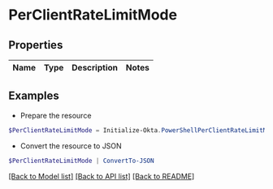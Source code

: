 # PerClientRateLimitMode
## Properties

Name | Type | Description | Notes
------------ | ------------- | ------------- | -------------

## Examples

- Prepare the resource
```powershell
$PerClientRateLimitMode = Initialize-Okta.PowerShellPerClientRateLimitMode 
```

- Convert the resource to JSON
```powershell
$PerClientRateLimitMode | ConvertTo-JSON
```

[[Back to Model list]](../README.md#documentation-for-models) [[Back to API list]](../README.md#documentation-for-api-endpoints) [[Back to README]](../README.md)

